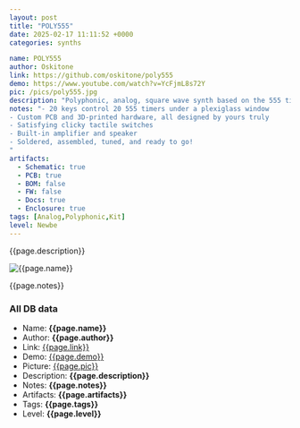 ```yaml
---
layout: post
title: "POLY555"
date: 2025-02-17 11:11:52 +0000
categories: synths

name: POLY555
author: Oskitone
link: https://github.com/oskitone/poly555
demo: https://www.youtube.com/watch?v=YcFjmL8s72Y
pic: /pics/poly555.jpg
description: "Polyphonic, analog, square wave synth based on the 555 timer chip."
notes: "- 20 keys control 20 555 timers under a plexiglass window
- Custom PCB and 3D-printed hardware, all designed by yours truly
- Satisfying clicky tactile switches
- Built-in amplifier and speaker
- Soldered, assembled, tuned, and ready to go!
"
artifacts:
  - Schematic: true
  - PCB: true
  - BOM: false
  - FW: false
  - Docs: true
  - Enclosure: true
tags: [Analog,Polyphonic,Kit]
level: Newbe
---
```


{{page.description}}

![{{page.name}}]({{page.pic}})

{{page.notes}}

### All DB data
- Name: **{{page.name}}**
- Author: **{{page.author}}**
- Link: [{{page.link}}]({{page.link}})
- Demo: [{{page.demo}}]({{page.demo}})
- Picture: [{{page.pic}}]({{page.pic}})
- Description: **{{page.description}}**
- Notes: **{{page.notes}}**
- Artifacts: **{{page.artifacts}}**
- Tags: **{{page.tags}}**
- Level: **{{page.level}}**
